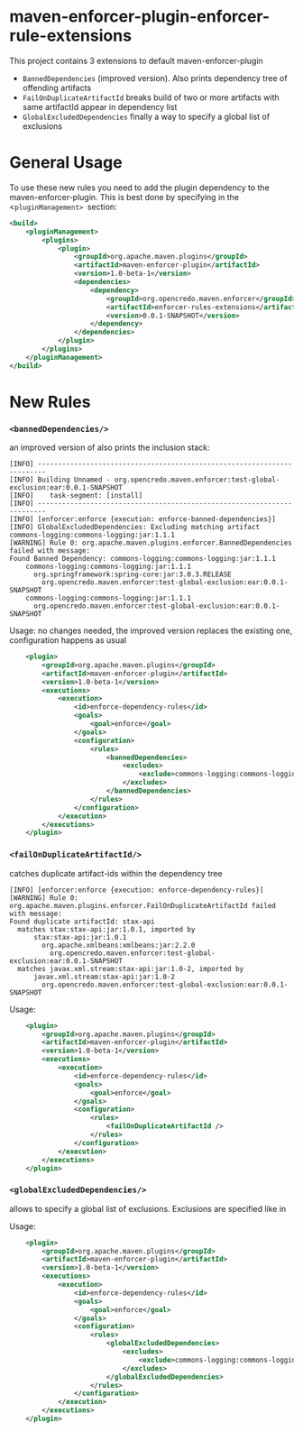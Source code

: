 maven-enforcer-plugin-enforcer-rule-extensions
==============================================

This project contains 3 extensions to  default maven-enforcer-plugin

* `BannedDependencies` (improved version). Also prints dependency tree of offending artifacts
* `FailOnDuplicateArtifactId` breaks  build of two or more artifacts with  same artifactId appear in  dependency list
* `GlobalExcludedDependencies` finally a way to specify a global list of exclusions


General Usage
=============

To use these new rules you need to add the plugin dependency to the maven-enforcer-plugin. This is best done by specifying
in the <`pluginManagement> `section:

```xml
<build>
    <pluginManagement>
        <plugins>
            <plugin>
                <groupId>org.apache.maven.plugins</groupId>
                <artifactId>maven-enforcer-plugin</artifactId>
                <version>1.0-beta-1</version>
                <dependencies>
                    <dependency>
                        <groupId>org.opencredo.maven.enforcer</groupId>
                        <artifactId>enforcer-rules-extensions</artifactId>
                        <version>0.0.1-SNAPSHOT</version>
                    </dependency>
                </dependencies>
            </plugin>
        </plugins>
    </pluginManagement>
</build>
```

New Rules
=========

### `<bannedDependencies/>`

an improved version of <bannedDependencies> also prints the inclusion stack:

```
[INFO] ------------------------------------------------------------------------
[INFO] Building Unnamed - org.opencredo.maven.enforcer:test-global-exclusion:ear:0.0.1-SNAPSHOT
[INFO]    task-segment: [install]
[INFO] ------------------------------------------------------------------------
[INFO] [enforcer:enforce {execution: enforce-banned-dependencies}]
[INFO] GlobalExcludedDependencies: Excluding matching artifact commons-logging:commons-logging:jar:1.1.1
[WARNING] Rule 0: org.apache.maven.plugins.enforcer.BannedDependencies failed with message:
Found Banned Dependency: commons-logging:commons-logging:jar:1.1.1
    commons-logging:commons-logging:jar:1.1.1
      org.springframework:spring-core:jar:3.0.3.RELEASE
        org.opencredo.maven.enforcer:test-global-exclusion:ear:0.0.1-SNAPSHOT
    commons-logging:commons-logging:jar:1.1.1
      org.opencredo.maven.enforcer:test-global-exclusion:ear:0.0.1-SNAPSHOT
```
Usage:
no changes needed, the improved version replaces the existing one, configuration happens as usual
```xml
    <plugin>
        <groupId>org.apache.maven.plugins</groupId>
        <artifactId>maven-enforcer-plugin</artifactId>
        <version>1.0-beta-1</version>
        <executions>
            <execution>
                <id>enforce-dependency-rules</id>
                <goals>
                    <goal>enforce</goal>
                </goals>
                <configuration>
                    <rules>
                        <bannedDependencies>
                            <excludes>
                                <exclude>commons-logging:commons-logging</exclude>
                            </excludes>
                        </bannedDependencies>
                    </rules>
                </configuration>
            </execution>
        </executions>
    </plugin>
```

### `<failOnDuplicateArtifactId/>`

catches duplicate artifact-ids within the dependency tree
```
[INFO] [enforcer:enforce {execution: enforce-dependency-rules}]
[WARNING] Rule 0: org.apache.maven.plugins.enforcer.FailOnDuplicateArtifactId failed with message:
Found duplicate artifactId: stax-api
  matches stax:stax-api:jar:1.0.1, imported by
      stax:stax-api:jar:1.0.1
        org.apache.xmlbeans:xmlbeans:jar:2.2.0
          org.opencredo.maven.enforcer:test-global-exclusion:ear:0.0.1-SNAPSHOT
  matches javax.xml.stream:stax-api:jar:1.0-2, imported by
      javax.xml.stream:stax-api:jar:1.0-2
        org.opencredo.maven.enforcer:test-global-exclusion:ear:0.0.1-SNAPSHOT
```

Usage:
```xml
    <plugin>
        <groupId>org.apache.maven.plugins</groupId>
        <artifactId>maven-enforcer-plugin</artifactId>
        <version>1.0-beta-1</version>
        <executions>
            <execution>
                <id>enforce-dependency-rules</id>
                <goals>
                    <goal>enforce</goal>
                </goals>
                <configuration>
                    <rules>
                        <failOnDuplicateArtifactId />
                    </rules>
                </configuration>
            </execution>
        </executions>
    </plugin>
```


### `<globalExcludedDependencies/>`

allows to specify a global list of exclusions. Exclusions are specified like in <bannedDependencies>

Usage:
```xml
    <plugin>
        <groupId>org.apache.maven.plugins</groupId>
        <artifactId>maven-enforcer-plugin</artifactId>
        <version>1.0-beta-1</version>
        <executions>
            <execution>
                <id>enforce-dependency-rules</id>
                <goals>
                    <goal>enforce</goal>
                </goals>
                <configuration>
                    <rules>
                        <globalExcludedDependencies>
                            <excludes>
                                <exclude>commons-logging:commons-logging</exclude>
                            </excludes>
                        </globalExcludedDependencies>
                    </rules>
                </configuration>
            </execution>
        </executions>
    </plugin>
```

